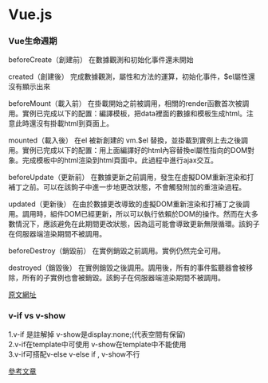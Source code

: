 <h1>Vue.js</h1>

<h3>Vue生命週期</h3>
beforeCreate（創建前） 在數據觀測和初始化事件還未開始<br>

created（創建後） 完成數據觀測，屬性和方法的運算，初始化事件，$el屬性還沒有顯示出來<br>

beforeMount（載入前） 在掛載開始之前被調用，相關的render函數首次被調用。實例已完成以下的配置：編譯模板，把data裡面的數據和模板生成html。注意此時還沒有掛載html到頁面上。<br>

mounted（載入後） 在el 被新創建的 vm.$el 替換，並掛載到實例上去之後調用。實例已完成以下的配置：用上面編譯好的html內容替換el屬性指向的DOM對象。完成模板中的html渲染到html頁面中。此過程中進行ajax交互。<br>

beforeUpdate（更新前） 在數據更新之前調用，發生在虛擬DOM重新渲染和打補丁之前。可以在該鉤子中進一步地更改狀態，不會觸發附加的重渲染過程。<br>

updated（更新後） 在由於數據更改導致的虛擬DOM重新渲染和打補丁之後調用。調用時，組件DOM已經更新，所以可以執行依賴於DOM的操作。然而在大多數情況下，應該避免在此期間更改狀態，因為這可能會導致更新無限循環。該鉤子在伺服器端渲染期間不被調用。<br>

beforeDestroy（銷毀前） 在實例銷毀之前調用。實例仍然完全可用。<br>

destroyed（銷毀後） 在實例銷毀之後調用。調用後，所有的事件監聽器會被移除，所有的子實例也會被銷毀。該鉤子在伺服器端渲染期間不被調用。<br>

[原文網址](https://kknews.cc/news/zeolkzp.html)

<h3>v-if vs v-show</h3>
1.v-if 是註解掉 v-show是display:none;(代表空間有保留)<br>
2.v-if在template中可使用 v-show在template中不能使用<br>
3.v-if可搭配v-else v-else if , v-show不行<br>

[參考文章](https://ithelp.ithome.com.tw/articles/10205746)